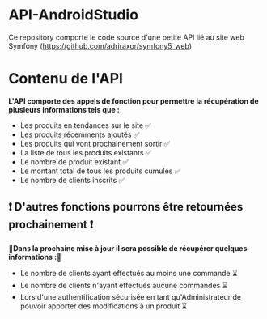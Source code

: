 # API-AndroidStudio
Ce repository comporte le code source d'une petite API lié au site web Symfony (https://github.com/adriraxor/symfony5_web)

# Contenu de l'API

**L'API comporte des appels de fonction pour permettre la récupération de plusieurs informations tels que :**
- Les produits en tendances sur le site ✅
- Les produits récemments ajoutés ✅
- Les produits qui vont prochainement sortir ✅
- La liste de tous les produits existants ✅
- Le nombre de produit existant ✅
- Le montant total de tous les produits cumulés ✅
- Le nombre de clients inscrits ✅

## ❗️ D'autres fonctions pourrons être retournées prochainement ❗️ 
**🔨Dans la prochaine mise à jour il sera possible de récupérer quelques informations :🔨**
- Le nombre de clients ayant effectués au moins une commande ⌛️
- Le nombre de clients n'ayant effectués aucune commandes ⌛️
- Lors d'une authentification sécurisée en tant qu'Administrateur de pouvoir apporter des modifications à un produit ⌛️
